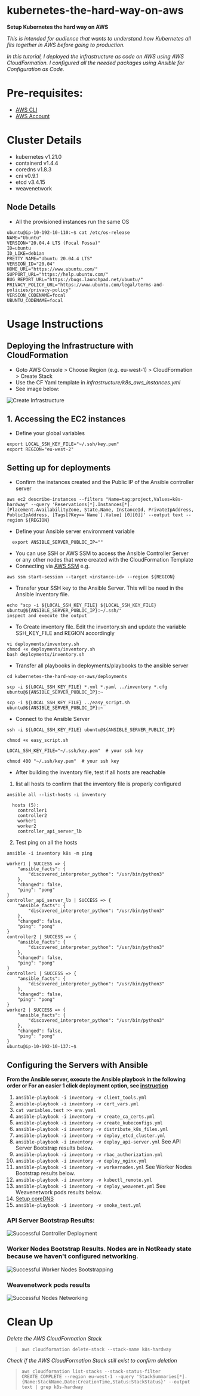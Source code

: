 # kubernetes-the-hard-way-on-aws
**Setup Kubernetes the hard way on AWS**

*This is intended for audience that wants to understand how Kubernetes all fits together in AWS before going to production.* 

*In this tutorial, I deployed the infrastructure as code on AWS using AWS CloudFormation. I configured all the needed packages using Ansible for Configuration as Code.*


# Pre-requisites:
- [AWS CLI](https://docs.aws.amazon.com/cli/latest/userguide/getting-started-install.html) 
- [AWS Account](https://aws.amazon.com/premiumsupport/knowledge-center/create-and-activate-aws-account/)

# Cluster Details
- kubernetes v1.21.0
- containerd v1.4.4
- coredns v1.8.3
- cni v0.9.1
- etcd v3.4.15
- weavenetwork 

## Node Details
- All the provisioned instances run the same OS

```
ubuntu@ip-10-192-10-110:~$ cat /etc/os-release 
NAME="Ubuntu"
VERSION="20.04.4 LTS (Focal Fossa)"
ID=ubuntu
ID_LIKE=debian
PRETTY_NAME="Ubuntu 20.04.4 LTS"
VERSION_ID="20.04"
HOME_URL="https://www.ubuntu.com/"
SUPPORT_URL="https://help.ubuntu.com/"
BUG_REPORT_URL="https://bugs.launchpad.net/ubuntu/"
PRIVACY_POLICY_URL="https://www.ubuntu.com/legal/terms-and-policies/privacy-policy"
VERSION_CODENAME=focal
UBUNTU_CODENAME=focal

```
# Usage Instructions


## Deploying the Infrastructure with CloudFormation

- Goto AWS Console > Choose Region (e.g. eu-west-1) > CloudFormation > Create Stack
- Use the CF Yaml template in *infrastructure/k8s_aws_instances.yml*
- See image below:

![Create Infrastructure](./images/CF-infrastructure.png) 



## 1. Accessing the EC2 instances
- Define your global variables
```
export LOCAL_SSH_KEY_FILE="~/.ssh/key.pem"
export REGION="eu-west-2"
```

## Setting up for deployments
- Confirm the instances created and the Public IP of the Ansible controller server

```
aws ec2 describe-instances --filters "Name=tag:project,Values=k8s-hardway" --query 'Reservations[*].Instances[*].[Placement.AvailabilityZone, State.Name, InstanceId, PrivateIpAddress, PublicIpAddress, [Tags[?Key==`Name`].Value] [0][0]]' --output text --region ${REGION}

```
- Define your Ansible server environment variable
```
  export ANSIBLE_SERVER_PUBLIC_IP=""
```

- You can use SSH or AWS SSM to access the Ansible Controller Server or any other nodes that were created with the CloudFormation Template
- Connecting via [AWS SSM](https://docs.aws.amazon.com/AWSEC2/latest/UserGuide/session-manager.html) e.g.


```
aws ssm start-session --target <instance-id> --region ${REGION}
```

- Transfer your SSH key to the Ansible Server. This will be need in the Ansible Inventory file.
  
```
echo "scp -i ${LOCAL_SSH_KEY_FILE} ${LOCAL_SSH_KEY_FILE} ubuntu@${ANSIBLE_SERVER_PUBLIC_IP}:~/.ssh/" 
inspect and execute the output
```



- To Create inventory file. Edit the inventory.sh and update the variable SSH_KEY_FILE and REGION accordingly

```
vi deployments/inventory.sh
chmod +x deployments/inventory.sh
bash deployments/inventory.sh

```

- Transfer all playbooks in deployments/playbooks to the ansible server

```
cd kubernetes-the-hard-way-on-aws/deployments

scp -i ${LOCAL_SSH_KEY_FILE} *.yml *.yaml ../inventory *.cfg ubuntu@${ANSIBLE_SERVER_PUBLIC_IP}:~

scp -i ${LOCAL_SSH_KEY_FILE} ../easy_script.sh ubuntu@${ANSIBLE_SERVER_PUBLIC_IP}:~

```

- Connect to the Ansible Server
```
ssh -i ${LOCAL_SSH_KEY_FILE} ubuntu@${ANSIBLE_SERVER_PUBLIC_IP}

chmod +x easy_script.sh

LOCAL_SSH_KEY_FILE="~/.ssh/key.pem"  # your ssh key

chmod 400 "~/.ssh/key.pem"  # your ssh key
```



- After building the inventory file, test if all hosts are reachable

1.  list all hosts to confirm that the inventory file is properly configured

```
ansible all --list-hosts -i inventory

  hosts (5):
    controller1
    controller2
    worker1
    worker2
    controller_api_server_lb

```

2.  Test ping on all the hosts

```
ansible -i inventory k8s -m ping 

worker1 | SUCCESS => {
    "ansible_facts": {
        "discovered_interpreter_python": "/usr/bin/python3"
    },
    "changed": false,
    "ping": "pong"
}
controller_api_server_lb | SUCCESS => {
    "ansible_facts": {
        "discovered_interpreter_python": "/usr/bin/python3"
    },
    "changed": false,
    "ping": "pong"
}
controller2 | SUCCESS => {
    "ansible_facts": {
        "discovered_interpreter_python": "/usr/bin/python3"
    },
    "changed": false,
    "ping": "pong"
}
controller1 | SUCCESS => {
    "ansible_facts": {
        "discovered_interpreter_python": "/usr/bin/python3"
    },
    "changed": false,
    "ping": "pong"
}
worker2 | SUCCESS => {
    "ansible_facts": {
        "discovered_interpreter_python": "/usr/bin/python3"
    },
    "changed": false,
    "ping": "pong"
}
ubuntu@ip-10-192-10-137:~$ 

```

## Configuring the Servers with Ansible
**From the Ansible server, execute the Ansible playbook in the following order or For an easier 1 click deployment option, see [instruction](./easyWay.md)**


1. `ansible-playbook -i inventory -v client_tools.yml`
2. `ansible-playbook -i inventory -v cert_vars.yml`
3. `cat variables.text >> env.yaml`
4. `ansible-playbook -i inventory -v create_ca_certs.yml`
5. `ansible-playbook -i inventory -v create_kubeconfigs.yml`
6. `ansible-playbook -i inventory -v distribute_k8s_files.yml`
7. `ansible-playbook -i inventory -v deploy_etcd_cluster.yml`
8. `ansible-playbook -i inventory -v deploy_api-server.yml` See API Server Bootstrap results below.
9. `ansible-playbook -i inventory -v rbac_authorization.yml`
10. `ansible-playbook -i inventory -v deploy_nginx.yml`
11. `ansible-playbook -i inventory -v workernodes.yml` See Worker Nodes Bootstrap results below.
12. `ansible-playbook -i inventory -v kubectl_remote.yml`
13. `ansible-playbook -i inventory -v deploy_weavenet.yml` See Weavenetwork pods results below.
14. [Setup coreDNS](./coreDNS.md)
15. `ansible-playbook -i inventory -v smoke_test.yml`



### API Server Bootstrap Results:
![Successful Controller Deployment ](./images/controller-deployment-test.png)


 ### Worker Nodes Bootstrap Results. Nodes are in NotReady state because we haven't configured networking.
![Successful Worker Nodes Bootstrapping ](./images/workernodes.png)

### Weavenetwork pods results
![Successful Nodes Networking ](./images/weavenetworkpods.png)

# Clean Up

*Delete the AWS CloudFormation Stack*

>`aws cloudformation delete-stack --stack-name k8s-hardway`


*Check if the AWS CloudFormation Stack still exist to confirm deletion* 

>`aws cloudformation list-stacks --stack-status-filter CREATE_COMPLETE --region eu-west-1 --query 'StackSummaries[*].{Name:StackName,Date:CreationTime,Status:StackStatus}' --output text | grep k8s-hardway`




